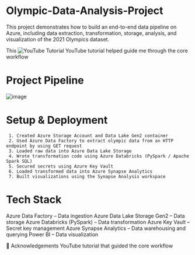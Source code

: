 # Olympic-Data-Analysis-Project
This project demonstrates how to build an end-to-end data pipeline on Azure, including data extraction, transformation, storage, analysis, and visualization of the 2021 Olympics dataset.

This ![YouTube Tutorial](https://www.youtube.com/watch?v=IaA9YNlg5hM&list=PLVbWJzwYcyv_CFuPqYCErCQOIzD-cqRLV&index=4) YouTube tutorial helped guide me through the core workflow

# Project Pipeline
![image](https://github.com/user-attachments/assets/ab1ae64c-6e86-43ce-8aa9-74e3ee68304a)

# Setup & Deployment
     1. Created Azure Storage Account and Data Lake Gen2 container
     2. Used Azure Data Factory to extract olympic data from an HTTP endpoint by using GET request
     3. Loaded raw data into Azure Data Lake Storage
     4. Wrote transformation code using Azure Databricks (PySpark / Apache Spark SQL)
     5. Secured secrets using Azure Key Vault
     6. Loaded transformed data into Azure Synapse Analytics
     7. Built visualizations using the Synapse Analysis workspace 



# Tech Stack
  Azure Data Factory – Data ingestion
  Azure Data Lake Storage Gen2 – Data storage
  Azure Databricks (PySpark) – Data transformation
  Azure Key Vault – Secret key management
  Azure Synapse Analytics – Data warehousing and querying
  Power BI – Data visualization

🤝 Acknowledgements
YouTube tutorial that guided the core workflow

